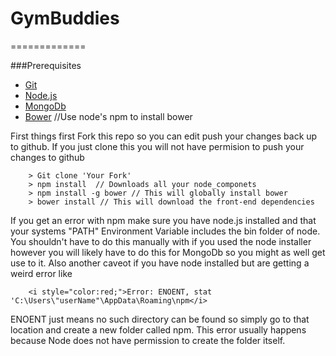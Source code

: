 # GymBuddies 
=============

###Prerequisites
+ <a href="http://git-scm.com/">Git</a>
+ <a href="http://nodejs.org/">Node.js</a>
+ <a href="http://www.mongodb.org/">MongoDb</a>
+ <a href="http://bower.io/">Bower</a> //Use node's npm to install bower

First things first Fork this repo so you can edit push your changes back up to github. If you just clone this you will not have permision to push your changes to github

````terminal
	> Git clone 'Your Fork'
	> npm install  // Downloads all your node_componets
	> npm install -g bower // This will globally install bower
	> bower install // This will download the front-end dependencies
````
If you get an error with npm make sure you have node.js installed and that your systems "PATH" Environment Variable includes the bin folder of node. You shouldn't have to do this manually with if you used the node installer however you will likely have to do this for MongoDb so you might as well get use to it. Also another caveot if you have node installed but are getting a weird error like 

````terminal
	<i style="color:red;">Error: ENOENT, stat 'C:\Users\"userName"\AppData\Roaming\npm</i>
````

ENOENT just means no such directory can be found so simply go to that location and create a new folder called npm. This error usually happens because Node does not have permission to create the folder itself.
